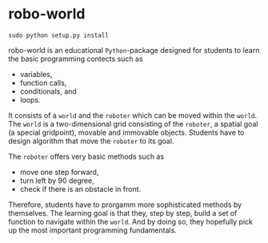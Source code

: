 # robo-world

``sudo python setup.py install``

robo-world is an educational ``Python``-package designed for students to learn the basic programming contects such as

+ variables,
+ function calls,
+ conditionals, and
+ loops.

It consists of a ``world`` and the ``roboter`` which can be moved within the ``world``.
The ``world`` is a two-dimensional grid consisting of the ``roboter``, a spatial goal (a special gridpoint), movable and immovable objects.
Students have to design algorithm that move the ``roboter`` to its goal.

The ``roboter`` offers very basic methods such as

+ move one step forward, 
+ turn left by 90 degree, 
+ check if there is an obstacle in front.

Therefore, students have to prorgamm more sophisticated methods by themselves.
The learning goal is that they, step by step, build a set of function to navigate within the ``world``.
And by doing so, they hopefully pick up the most important programming fundamentals.
